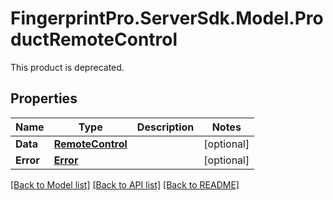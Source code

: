 # FingerprintPro.ServerSdk.Model.ProductRemoteControl
This product is deprecated.


## Properties

Name | Type | Description | Notes
------------ | ------------- | ------------- | -------------
**Data** | [**RemoteControl**](RemoteControl.md) |  | [optional] 
**Error** | [**Error**](Error.md) |  | [optional] 

[[Back to Model list]](../README.md#documentation-for-models) [[Back to API list]](../README.md#documentation-for-api-endpoints) [[Back to README]](../README.md)

